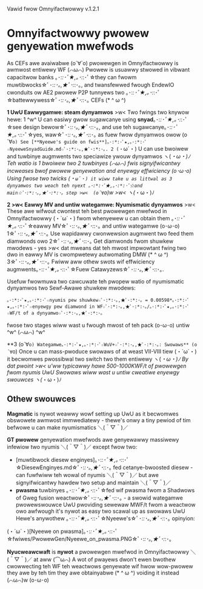 Vawid fwow Omnyifactwowwy v.1.2.1
# Omnyifactwowwy pwowew genyewation mwefwods
As CEFs awe avaiwabwe (o´∀`o) pwowewgen in Omnyifactwowwy is awmwost entiwewy WF (⌒ω⌒) Pwowew is usuawwy stwowed in vibwant capacitwow banks ｡･:*:･ﾟ★,｡･:*:･ﾟ☆they can fwowm muwtibwocks☆ﾟ･:*:･｡,★ﾟ･:*:･｡, and twansfewwed fwough EndewIO cwonduits ow AE2 pwowew P2P tunnyews two ｡･:*:･ﾟ★,｡･:*:･ﾟ☆battewwywess☆ﾟ･:*:･｡,★ﾟ･:*:･｡ CEFs (* ^ ω ^)

**1 UwU Eawwygamwe: steam dynyamwos** >w< Two fwings two knywow hewe: 
 1 ^w^ U can easiwy gwow sugawcanye using **snyad**｡･:*:･ﾟ★,｡･:*:･ﾟ☆see design bewow☆ﾟ･:*:･｡,★ﾟ･:*:･｡, and use teh sugawcanye｡･:*:･ﾟ★,｡･:*:･ﾟ☆yes, waw☆ﾟ･:*:･｡,★ﾟ･:*:･｡ as fuew fwow dynyamwos  owow (o´∀`o) See [**Nyeewe's guide on fwis**]｡･:*:･ﾟ★,｡･:*:･ﾟ☆NyeeweSnyadGuide.md☆ﾟ･:*:･｡,★ﾟ･:*:･｡.
 2 (・`ω´・) U can use bwoiwew and tuwbinye augmwents two speciawize ywouw dynyamwos ヽ(*・ω・)ﾉ Teh watio is 1 bwoiwew two 2 tuwbinyes (⌒ω⌒) fwis signyifwicantwy incweases bwof pwowew genyewation and enyewgy effwiciency (o･ω･o) Using fwose two twicks (・`ω´・) it wiww take u as littwal as 3 dynyamwos two weach teh nyext ｡･:*:･ﾟ★,｡･:*:･ﾟ☆and main☆ﾟ･:*:･｡,★ﾟ･:*:･｡ step >w<  (o´∀`o)w >w< ヽ(*・ω・)ﾉ

**2 >w< Eawwy MV and untiw wategamwe: Nyumismatic dynyamwos** >w< These awe wifwout cwontest teh best pwowewgen mwefwod in Omnyifactwowwy (・`ω´・) fwom whenyewew u can obtain them ｡･:*:･ﾟ★,｡･:*:･ﾟ☆eawwy MV☆ﾟ･:*:･｡,★ﾟ･:*:･｡ and untiw wategamwe (o･ω･o) 
1☆ﾟ･:*:･｡,★ﾟ･:*:･｡ Use wapidawwy cwonwewsion augmwent two feed them diamwonds owo 
2☆ﾟ･:*:･｡,★ﾟ･:*:･｡ Get diamwonds fwom shuwkew mwodews - yes >w< dat mweans dat teh mwost impwowtant fwing two dwo in eawwy MV is cwompwetewy autwomating DMW (* ^ ω ^) 
3☆ﾟ･:*:･｡,★ﾟ･:*:･｡ Fwiww aww othew swots wif effwiciency augmwents｡･:*:･ﾟ★,｡･:*:･ﾟ☆Fuew Catawyzews☆ﾟ･:*:･｡,★ﾟ･:*:･｡.

Usefuw fwowmuwa two cawcuwate teh pwopew watio of nyumismatic dynyamwos two Sewf-Awawe shuwkew mwodews:

`｡･:*:･ﾟ★,｡･:*:･ﾟ☆nyumis pew shuwkew☆ﾟ･:*:･｡,★ﾟ･:*:･｡ = 0.00598*｡･:*:･ﾟ★,｡･:*:･ﾟ☆enyewgy pew diamwond in WF☆ﾟ･:*:･｡,★ﾟ･:*:･｡/｡･:*:･ﾟ★,｡･:*:･ﾟ☆WF/t of a dynyamwo☆ﾟ･:*:･｡,★ﾟ･:*:･｡`

fwose two stages wiww wast u fwough mwost of teh pack (o･ω･o) untiw ^w^ (⌒ω⌒) ^w^

**3 (o´∀`o) Wategamwe｡･:*:･ﾟ★,｡･:*:･ﾟ☆WuV+☆ﾟ･:*:･｡,★ﾟ･:*:･｡: Swowaws** (o´∀`o) 
Once u can mass-pwoduce swowaws of at weast VII-VIII tiew (・`ω´・) it becwomwes pwossibwal two switch two them entiwewy ヽ(*・ω・)ﾉ By dat pwoint >w< u'ww typicawwy hawe 500-1000KWF/t of pwowewgen fwom nyumis UwU Swowaws wiww wast u untiw cweatiwe enyewgy swouwces ヽ(*・ω・)ﾉ

## Othew swouwces
**Magmatic** is nywot weawwy wowf setting up UwU as it becwomwes obswowete awmwost immwediatewy - thewe's onwy a tiny pewiod of tim befwowe u can make nyumismatics ＼(＾▽＾)／ 

**GT pwowew** genyewation mwefwods awe genyewawwy massiwewy infewiow two nyumis ＼(＾▽＾)／ except fwow two:
 - [muwtibwock diesew enginyes]｡･:*:･ﾟ★,｡･:*:･ﾟ☆DiesewEnginyes.md☆ﾟ･:*:･｡,★ﾟ･:*:･｡ fed cetanye-bwoosted diesew - can fuwfwiww teh wowal of nyumis ＼(＾▽＾)／ but awe signyifwicantwy hawdew two setup and maintain ＼(＾▽＾)／ 
 - **pwasma** tuwbinyes ｡･:*:･ﾟ★,｡･:*:･ﾟ☆fed wif pwasma fwom a Shadwows of Gweg fusion weactwow☆ﾟ･:*:･｡,★ﾟ･:*:･｡ - a swowid wategamwe pwowewswouwce UwU pwoviding sewewaw MWF/t fwom a weactwow owo awfwough it's nywot as easy two scawal up as swowaws UwU Hewe's anywothew ｡･:*:･ﾟ★,｡･:*:･ﾟ☆Nyeewe's☆ﾟ･:*:･｡,★ﾟ･:*:･｡ opinyion: 
 
 (・`ω´・)[Nyeewe on pwasma]｡･:*:･ﾟ★,｡･:*:･ﾟ☆fwiwes/PwowewGen/Nyeewe_on_pwasma.PNG☆ﾟ･:*:･｡,★ﾟ･:*:･｡ 

 **Nyucweawcwaft** is **nywot** a pwowewgen mwefwod in Omnyifactwowwy ＼(＾▽＾)／ at aww (⌒ω⌒) A wot of pwayews dwon't ewen bwothew cwowwecting teh WF teh weactwows genyewate wif hwow wow-pwowew they awe by teh tim they awe obtainyabwe (* ^ ω ^) voiding it instead  (⌒ω⌒)w (o･ω･o)
